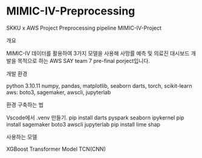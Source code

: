# MIMIC-IV-Preprocessing
SKKU x AWS Project Preprocessing pipeline
MIMIC-IV-Project

개요

MIMIC-IV 데이터를 활용하여 3가지 모델을 사용해 사망률 예측 및 의료진 대시보드 개발을 목적으로 하는 AWS SAY team 7 pre-final porject입니다.

개발 환경

python 3.10.11
numpy, pandas, matplotlib, seaborn
darts, torch, scikit-learn
aws: boto3, sagemaker, awscli, jupyterlab

환경 구축하는 법

Vscode에서 .venv 만들기.
pip install darts pyspark seaborn ipykernel
pip install sagemaker boto3 awscli jupyterlab
pip install lime shap

사용하는 모델

XGBoost
Transformer Model
TCN(CNN)
